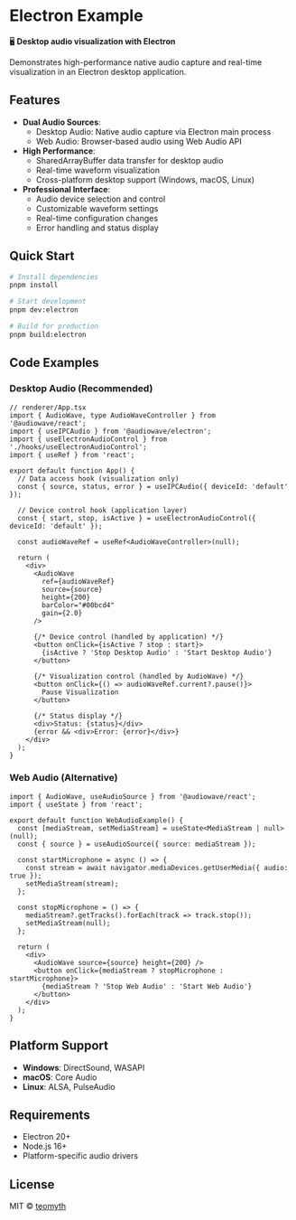 # Electron Example

🖥️ **Desktop audio visualization with Electron**

Demonstrates high-performance native audio capture and real-time visualization in an Electron desktop application.

## Features

- **Dual Audio Sources**:
  - Desktop Audio: Native audio capture via Electron main process
  - Web Audio: Browser-based audio using Web Audio API
- **High Performance**:
  - SharedArrayBuffer data transfer for desktop audio
  - Real-time waveform visualization
  - Cross-platform desktop support (Windows, macOS, Linux)
- **Professional Interface**:
  - Audio device selection and control
  - Customizable waveform settings
  - Real-time configuration changes
  - Error handling and status display

## Quick Start

```bash
# Install dependencies
pnpm install

# Start development
pnpm dev:electron

# Build for production
pnpm build:electron
```

## Code Examples

### Desktop Audio (Recommended)

```tsx
// renderer/App.tsx
import { AudioWave, type AudioWaveController } from '@audiowave/react';
import { useIPCAudio } from '@audiowave/electron';
import { useElectronAudioControl } from './hooks/useElectronAudioControl';
import { useRef } from 'react';

export default function App() {
  // Data access hook (visualization only)
  const { source, status, error } = useIPCAudio({ deviceId: 'default' });

  // Device control hook (application layer)
  const { start, stop, isActive } = useElectronAudioControl({ deviceId: 'default' });

  const audioWaveRef = useRef<AudioWaveController>(null);

  return (
    <div>
      <AudioWave
        ref={audioWaveRef}
        source={source}
        height={200}
        barColor="#00bcd4"
        gain={2.0}
      />

      {/* Device control (handled by application) */}
      <button onClick={isActive ? stop : start}>
        {isActive ? 'Stop Desktop Audio' : 'Start Desktop Audio'}
      </button>

      {/* Visualization control (handled by AudioWave) */}
      <button onClick={() => audioWaveRef.current?.pause()}>
        Pause Visualization
      </button>

      {/* Status display */}
      <div>Status: {status}</div>
      {error && <div>Error: {error}</div>}
    </div>
  );
}
```

### Web Audio (Alternative)

```tsx
import { AudioWave, useAudioSource } from '@audiowave/react';
import { useState } from 'react';

export default function WebAudioExample() {
  const [mediaStream, setMediaStream] = useState<MediaStream | null>(null);
  const { source } = useAudioSource({ source: mediaStream });

  const startMicrophone = async () => {
    const stream = await navigator.mediaDevices.getUserMedia({ audio: true });
    setMediaStream(stream);
  };

  const stopMicrophone = () => {
    mediaStream?.getTracks().forEach(track => track.stop());
    setMediaStream(null);
  };

  return (
    <div>
      <AudioWave source={source} height={200} />
      <button onClick={mediaStream ? stopMicrophone : startMicrophone}>
        {mediaStream ? 'Stop Web Audio' : 'Start Web Audio'}
      </button>
    </div>
  );
}
```

## Platform Support

- **Windows**: DirectSound, WASAPI
- **macOS**: Core Audio
- **Linux**: ALSA, PulseAudio

## Requirements

- Electron 20+
- Node.js 16+
- Platform-specific audio drivers

## License

MIT © [teomyth](https://github.com/teomyth)
